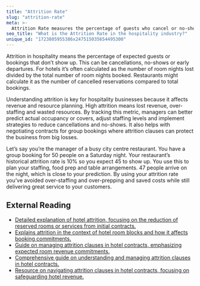 ```yaml
---
title: "Attrition Rate"
slug: "attrition-rate"
meta: >-
  Attrition Rate measures the percentage of guests who cancel or no-show their bookings in hotels, restaurants, or events. Lower rates improve revenue and efficiency.
seo_title: "What is the Attrition Rate in the hospitality industry?"
unique_id: "1723805955386x247515035654495300"
---
```


Attrition in hospitality means the percentage of expected guests or bookings that don’t show up. This can be cancellations, no-shows or early departures. For hotels it’s often calculated as the number of room nights lost divided by the total number of room nights booked. Restaurants might calculate it as the number of cancelled reservations compared to total bookings.

Understanding attrition is key for hospitality businesses because it affects revenue and resource planning. High attrition means lost revenue, over-staffing and wasted resources. By tracking this metric, managers can better predict actual occupancy or covers, adjust staffing levels and implement strategies to reduce cancellations and no-shows. It also helps with negotiating contracts for group bookings where attrition clauses can protect the business from big losses.

Let’s say you’re the manager of a busy city centre restaurant. You have a group booking for 50 people on a Saturday night. Your restaurant’s historical attrition rate is 10% so you expect 45 to show up. You use this to plan your staffing, food prep and table arrangements. 47 people arrive on the night, which is close to your prediction. By using your attrition rate you’ve avoided over-staffing and over-prepping and saved costs while still delivering great service to your customers.

## External Reading

- [Detailed explanation of hotel attrition, focusing on the reduction of reserved rooms or services from initial contracts.](https://www.mylighthouse.com/resources/blog/hotel-attrition-meaning)
- [Explains attrition in the context of hotel room blocks and how it affects booking commitments.](https://bluesparkeventdesign.com/what-is-attrition/)
- [Guide on managing attrition clauses in hotel contracts, emphasizing expected room revenue commitments.](https://gogather.com/blog/how-to-avoid-paying-attrition-fees)
- [Comprehensive guide on understanding and managing attrition clauses in hotel contracts.](https://streampoint.com/first-timers-guide-to-attrition-in-hotel-contracts/)
- [Resource on navigating attrition clauses in hotel contracts, focusing on safeguarding hotel revenue.](https://www.teamtravelsource.com/2023/10/05/navigating-attrition-in-hotel-contracts-what-you-need-to-know/)